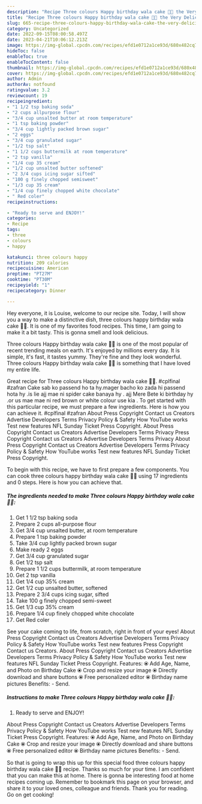 ```yaml
---
description: "Recipe Three colours Happy birthday wala cake 🎂😍 the Very Delicious}"
title: "Recipe Three colours Happy birthday wala cake 🎂😍 the Very Delicious}"
slug: 665-recipe-three-colours-happy-birthday-wala-cake-the-very-delicious
category: Uncategorized
date: 2022-09-15T08:00:58.497Z
date: 2023-04-21T10:06:12.213Z
image: https://img-global.cpcdn.com/recipes/efd1e0712a1ce93d/680x482cq70/three-colours-happy-birthday-wala-cake-recipe-main-photo.jpg
hideToc: false
enableToc: true
enableTocContent: false
thumbnail: https://img-global.cpcdn.com/recipes/efd1e0712a1ce93d/680x482cq70/three-colours-happy-birthday-wala-cake-recipe-main-photo.jpg
cover: https://img-global.cpcdn.com/recipes/efd1e0712a1ce93d/680x482cq70/three-colours-happy-birthday-wala-cake-recipe-main-photo.jpg
author: Admin
authorAv: notfound
ratingvalue: 3.2
reviewcount: 19
recipeingredient:
- "1 1/2 tsp baking soda"
- "2 cups allpurpose flour"
- "3/4 cup unsalted butter at room temperature"
- "1 tsp baking powder"
- "3/4 cup lightly packed brown sugar"
- "2 eggs"
- "3/4 cup granulated sugar"
- "1/2 tsp salt"
- "1 1/2 cups buttermilk at room temperature"
- "2 tsp vanilla"
- "1/4 cup 35 cream"
- "1/2 cup unsalted butter softened"
- "2 3/4 cups icing sugar sifted"
- "100 g finely chopped semisweet"
- "1/3 cup 35 cream"
- "1/4 cup finely chopped white chocolate"
- " Red coler"
recipeinstructions:

- "Ready to serve and ENJOY!"
categories:
- Recipe
tags:
- three
- colours
- happy

katakunci: three colours happy 
nutrition: 209 calories
recipecuisine: American
preptime: "PT27M"
cooktime: "PT30M"
recipeyield: "1"
recipecategory: Dinner

---
```



Hey everyone, it is Louise, welcome to our recipe site. Today, I will show you a way to make a distinctive dish, three colours happy birthday wala cake 🎂😍. It is one of my favorites food recipes. This time, I am going to make it a bit tasty. This is gonna smell and look delicious.

Three colours Happy birthday wala cake 🎂😍 is one of the most popular of recent trending meals on earth. It's enjoyed by millions every day. It is simple, it's fast, it tastes yummy. They're fine and they look wonderful. Three colours Happy birthday wala cake 🎂😍 is something that I have loved my entire life.

Great recipe for Three colours Happy birthday wala cake 🎂😍. #cplfinal #zafran Cake sab ko passend ho ta hy.mager bacho ko zada hi passend hota hy .is lie ajj mae ni spider cake banaya hy . ajj Mere Bete ki birthday hy .or us mae mae ni red brown or white colour use kia . To get started with this particular recipe, we must prepare a few ingredients. Here is how you can achieve it. #cplfinal #zafran About Press Copyright Contact us Creators Advertise Developers Terms Privacy Policy &amp; Safety How YouTube works Test new features NFL Sunday Ticket Press Copyright. About Press Copyright Contact us Creators Advertise Developers Terms Privacy Press Copyright Contact us Creators Advertise Developers Terms Privacy About Press Copyright Contact us Creators Advertise Developers Terms Privacy Policy &amp; Safety How YouTube works Test new features NFL Sunday Ticket Press Copyright.


To begin with this recipe, we have to first prepare a few components. You can cook three colours happy birthday wala cake 🎂😍 using 17 ingredients and 0 steps. Here is how you can achieve that.

<!--inarticleads1-->

##### The ingredients needed to make Three colours Happy birthday wala cake 🎂😍:

1. Get 1 1/2 tsp baking soda
1. Prepare 2 cups all-purpose flour
1. Get 3/4 cup unsalted butter, at room temperature
1. Prepare 1 tsp baking powder
1. Take 3/4 cup lightly packed brown sugar
1. Make ready 2 eggs
1. Get 3/4 cup granulated sugar
1. Get 1/2 tsp salt
1. Prepare 1 1/2 cups buttermilk, at room temperature
1. Get 2 tsp vanilla
1. Get 1/4 cup 35% cream
1. Get 1/2 cup unsalted butter, softened
1. Prepare 2 3/4 cups icing sugar, sifted
1. Take 100 g finely chopped semi-sweet
1. Get 1/3 cup 35% cream
1. Prepare 1/4 cup finely chopped white chocolate
1. Get  Red coler


See your cake coming to life, from scratch, right in front of your eyes! About Press Copyright Contact us Creators Advertise Developers Terms Privacy Policy &amp; Safety How YouTube works Test new features Press Copyright Contact us Creators. About Press Copyright Contact us Creators Advertise Developers Terms Privacy Policy &amp; Safety How YouTube works Test new features NFL Sunday Ticket Press Copyright. Features: ⦿ Add Age, Name, and Photo on Birthday Cake ⦿ Crop and resize your image ⦿ Directly download and share buttons ⦿ Free personalized editor ⦿ Birthday name pictures Benefits: - Send. 

<!--inarticleads2-->

##### Instructions to make Three colours Happy birthday wala cake 🎂😍:


1. Ready to serve and ENJOY!

About Press Copyright Contact us Creators Advertise Developers Terms Privacy Policy &amp; Safety How YouTube works Test new features NFL Sunday Ticket Press Copyright. Features: ⦿ Add Age, Name, and Photo on Birthday Cake ⦿ Crop and resize your image ⦿ Directly download and share buttons ⦿ Free personalized editor ⦿ Birthday name pictures Benefits: - Send. 

So that is going to wrap this up for this special food three colours happy birthday wala cake 🎂😍 recipe. Thanks so much for your time. I am confident that you can make this at home. There is gonna be interesting food at home recipes coming up. Remember to bookmark this page on your browser, and share it to your loved ones, colleague and friends. Thank you for reading. Go on get cooking!
